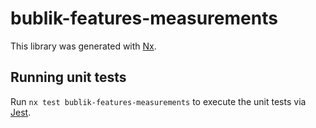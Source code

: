[SPDX-License-Identifier: Apache-2.0]::
[SPDX-FileCopyrightText: 2021-2023 OKTET Labs Ltd.]::

# bublik-features-measurements

This library was generated with [Nx](https://nx.dev).

## Running unit tests

Run `nx test bublik-features-measurements` to execute the unit tests via [Jest](https://jestjs.io).
